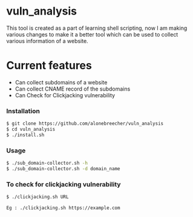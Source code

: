 # vuln_analysis

This tool is created as a part of learning shell scripting, now I am making various changes to make it a better tool which can be used to collect various information of a website.
# Current features

  - Can collect subdomains of a website
  - Can collect CNAME record of the subdomains
  - Can Check for Clickjacking vulnerability

### Installation

```sh
$ git clone https://github.com/alonebreecher/vuln_analysis
$ cd vuln_analysis
$ ./install.sh
```


### Usage

```sh
$ ./sub_domain-collector.sh -h
$ ./sub_domain-collector.sh -d domain_name
```


### To check for clickjacking vulnerability

```sh
$ ./clickjacking.sh URL

Eg : ./clickjacking.sh https://example.com
```

